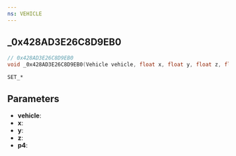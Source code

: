 ```yaml
---
ns: VEHICLE
---
```

## _0x428AD3E26C8D9EB0

```c
// 0x428AD3E26C8D9EB0
void _0x428AD3E26C8D9EB0(Vehicle vehicle, float x, float y, float z, float p4);
```

```
SET_*
```

## Parameters
* **vehicle**: 
* **x**: 
* **y**: 
* **z**: 
* **p4**: 

